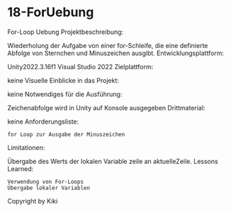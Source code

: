 # 18-ForUebung
For-Loop Uebung
Projektbeschreibung:

Wiederholung der Aufgabe von einer for-Schleife, die eine definierte Abfolge von Sternchen und Minuszeichen ausgibt.
Entwicklungsplattform:

Unity2022.3.16f1 Visual Studio 2022
Zielplattform:

keine
Visuelle Einblicke in das Projekt:

keine
Notwendiges für die Ausführung:

Zeichenabfolge wird in Unity auf Konsole ausgegeben
Drittmaterial:

keine
Anforderungsliste:

    for Loop zur Ausgabe der Minuszeichen

Limitationen:

Übergabe des Werts der lokalen Variable zeile an aktuelleZeile.
Lessons Learned:

    Verwendung von For-Loops
    Übergabe lokaler Variablen
  

Copyright by Kiki
